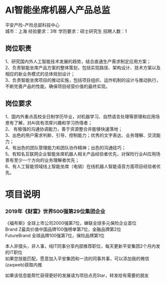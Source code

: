 # AI智能坐席机器人产品总监
平安产险-产险总部科技中心  
城市：上海 经验要求：3年 学历要求：硕士研究生  招聘人数：1

## 岗位职责
1、研究国内外人工智能技术发展的趋势，结合直通生产需求制定应用方案；   
2、负责智能坐席产品方案的整体策划，包括实现路径、架构设计、技术方案以及相应的新业务模式的总体规划设计；   
3、负责智能坐席项目的推动实施，包括项目组织、运作机制的设计与推动执行，不断完善产品的性能，确保项目经营价值的最终实现。

## 岗位要求
1、国内外重点高校全日制学历毕业，对机器学习、自然语言处理等原理和应用场景有了解，对AI具有浓厚兴趣和学习热情者；   
2、 有极强的沟通协调能力，善于资源整合并能够快速落地；   
3、出色的用户需求判断、引导、控制能力；优秀的文字表达、业务理解、交流能力；   
4、有出色的团队管理能力和团队协作精神；出色的沟通技巧；   
5、有知名互联网企业智能坐席机器人相关产品经验者优先，对保险行业AI应用场景有至少一个方向的业务理解者优先；   
6、有人工智能领域线上智能坐席（电销）在线机器人智能语音方面项目经验者优先。

# 项目说明

### 2019年《财富》世界500强第29位集团企业
《福布斯》全球上市公司2000强第7位，蝉联全球多元保险企业首位  
Brand Z最具价值中国品牌100强榜单第7位，金融品牌第2位  
FutureBrand 全球品牌100强第7位，保险品牌第1位

本人非猎头，非人事，纯IT同事分享内部推荐职位，每天更新平安集团2个月内发的IT职位  
如果您技能匹配，愿意加入平安集团和一流的同事共事，可以添加我的微信(zaqweb)获取内推 

如果该信息能帮忙获得更好的发展请为项目点亮Star，转发给有需要的朋友




